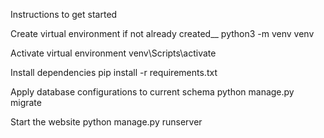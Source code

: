Instructions to get started

Create virtual environment if not already created__
python3 -m venv venv

Activate virtual environment
venv\Scripts\activate

Install dependencies
pip install -r requirements.txt

Apply database configurations to current schema
python manage.py migrate

Start the website
python manage.py runserver

